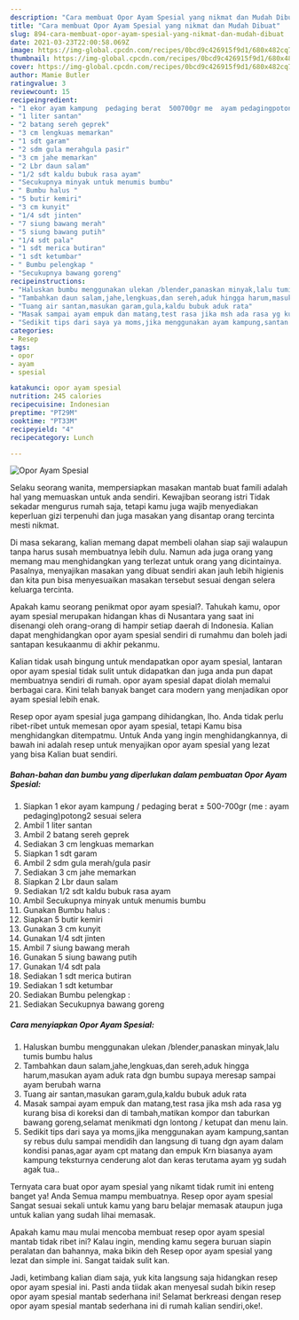```yaml
---
description: "Cara membuat Opor Ayam Spesial yang nikmat dan Mudah Dibuat"
title: "Cara membuat Opor Ayam Spesial yang nikmat dan Mudah Dibuat"
slug: 894-cara-membuat-opor-ayam-spesial-yang-nikmat-dan-mudah-dibuat
date: 2021-03-23T22:00:58.069Z
image: https://img-global.cpcdn.com/recipes/0bcd9c426915f9d1/680x482cq70/opor-ayam-spesial-foto-resep-utama.jpg
thumbnail: https://img-global.cpcdn.com/recipes/0bcd9c426915f9d1/680x482cq70/opor-ayam-spesial-foto-resep-utama.jpg
cover: https://img-global.cpcdn.com/recipes/0bcd9c426915f9d1/680x482cq70/opor-ayam-spesial-foto-resep-utama.jpg
author: Mamie Butler
ratingvalue: 3
reviewcount: 15
recipeingredient:
- "1 ekor ayam kampung  pedaging berat  500700gr me  ayam pedagingpotong2 sesuai selera"
- "1 liter santan"
- "2 batang sereh geprek"
- "3 cm lengkuas memarkan"
- "1 sdt garam"
- "2 sdm gula merahgula pasir"
- "3 cm jahe memarkan"
- "2 Lbr daun salam"
- "1/2 sdt kaldu bubuk rasa ayam"
- "Secukupnya minyak untuk menumis bumbu"
- " Bumbu halus "
- "5 butir kemiri"
- "3 cm kunyit"
- "1/4 sdt jinten"
- "7 siung bawang merah"
- "5 siung bawang putih"
- "1/4 sdt pala"
- "1 sdt merica butiran"
- "1 sdt ketumbar"
- " Bumbu pelengkap "
- "Secukupnya bawang goreng"
recipeinstructions:
- "Haluskan bumbu menggunakan ulekan /blender,panaskan minyak,lalu tumis bumbu halus"
- "Tambahkan daun salam,jahe,lengkuas,dan sereh,aduk hingga harum,masukan ayam aduk rata dgn bumbu supaya meresap sampai ayam berubah warna"
- "Tuang air santan,masukan garam,gula,kaldu bubuk aduk rata"
- "Masak sampai ayam empuk dan matang,test rasa jika msh ada rasa yg kurang bisa di koreksi dan di tambah,matikan kompor dan taburkan bawang goreng,selamat menikmati dgn lontong / ketupat dan menu lain."
- "Sedikit tips dari saya ya moms,jika menggunakan ayam kampung,santan sy rebus dulu sampai mendidih dan langsung di tuang dgn ayam dalam kondisi panas,agar ayam cpt matang dan empuk Krn biasanya ayam kampung teksturnya cenderung alot dan keras terutama ayam yg sudah agak tua.."
categories:
- Resep
tags:
- opor
- ayam
- spesial

katakunci: opor ayam spesial 
nutrition: 245 calories
recipecuisine: Indonesian
preptime: "PT29M"
cooktime: "PT33M"
recipeyield: "4"
recipecategory: Lunch

---
```



![Opor Ayam Spesial](https://img-global.cpcdn.com/recipes/0bcd9c426915f9d1/680x482cq70/opor-ayam-spesial-foto-resep-utama.jpg)

Selaku seorang wanita, mempersiapkan masakan mantab buat famili adalah hal yang memuaskan untuk anda sendiri. Kewajiban seorang istri Tidak sekadar mengurus rumah saja, tetapi kamu juga wajib menyediakan keperluan gizi terpenuhi dan juga masakan yang disantap orang tercinta mesti nikmat.

Di masa  sekarang, kalian memang dapat membeli olahan siap saji walaupun tanpa harus susah membuatnya lebih dulu. Namun ada juga orang yang memang mau menghidangkan yang terlezat untuk orang yang dicintainya. Pasalnya, menyajikan masakan yang dibuat sendiri akan jauh lebih higienis dan kita pun bisa menyesuaikan masakan tersebut sesuai dengan selera keluarga tercinta. 



Apakah kamu seorang penikmat opor ayam spesial?. Tahukah kamu, opor ayam spesial merupakan hidangan khas di Nusantara yang saat ini disenangi oleh orang-orang di hampir setiap daerah di Indonesia. Kalian dapat menghidangkan opor ayam spesial sendiri di rumahmu dan boleh jadi santapan kesukaanmu di akhir pekanmu.

Kalian tidak usah bingung untuk mendapatkan opor ayam spesial, lantaran opor ayam spesial tidak sulit untuk didapatkan dan juga anda pun dapat membuatnya sendiri di rumah. opor ayam spesial dapat diolah memalui berbagai cara. Kini telah banyak banget cara modern yang menjadikan opor ayam spesial lebih enak.

Resep opor ayam spesial juga gampang dihidangkan, lho. Anda tidak perlu ribet-ribet untuk memesan opor ayam spesial, tetapi Kamu bisa menghidangkan ditempatmu. Untuk Anda yang ingin menghidangkannya, di bawah ini adalah resep untuk menyajikan opor ayam spesial yang lezat yang bisa Kalian buat sendiri.

<!--inarticleads1-->

##### Bahan-bahan dan bumbu yang diperlukan dalam pembuatan Opor Ayam Spesial:

1. Siapkan 1 ekor ayam kampung / pedaging berat ± 500-700gr (me : ayam pedaging)potong2 sesuai selera
1. Ambil 1 liter santan
1. Ambil 2 batang sereh geprek
1. Sediakan 3 cm lengkuas memarkan
1. Siapkan 1 sdt garam
1. Ambil 2 sdm gula merah/gula pasir
1. Sediakan 3 cm jahe memarkan
1. Siapkan 2 Lbr daun salam
1. Sediakan 1/2 sdt kaldu bubuk rasa ayam
1. Ambil Secukupnya minyak untuk menumis bumbu
1. Gunakan  Bumbu halus :
1. Siapkan 5 butir kemiri
1. Gunakan 3 cm kunyit
1. Gunakan 1/4 sdt jinten
1. Ambil 7 siung bawang merah
1. Gunakan 5 siung bawang putih
1. Gunakan 1/4 sdt pala
1. Sediakan 1 sdt merica butiran
1. Sediakan 1 sdt ketumbar
1. Sediakan  Bumbu pelengkap :
1. Sediakan Secukupnya bawang goreng




<!--inarticleads2-->

##### Cara menyiapkan Opor Ayam Spesial:

1. Haluskan bumbu menggunakan ulekan /blender,panaskan minyak,lalu tumis bumbu halus
1. Tambahkan daun salam,jahe,lengkuas,dan sereh,aduk hingga harum,masukan ayam aduk rata dgn bumbu supaya meresap sampai ayam berubah warna
1. Tuang air santan,masukan garam,gula,kaldu bubuk aduk rata
1. Masak sampai ayam empuk dan matang,test rasa jika msh ada rasa yg kurang bisa di koreksi dan di tambah,matikan kompor dan taburkan bawang goreng,selamat menikmati dgn lontong / ketupat dan menu lain.
1. Sedikit tips dari saya ya moms,jika menggunakan ayam kampung,santan sy rebus dulu sampai mendidih dan langsung di tuang dgn ayam dalam kondisi panas,agar ayam cpt matang dan empuk Krn biasanya ayam kampung teksturnya cenderung alot dan keras terutama ayam yg sudah agak tua..




Ternyata cara buat opor ayam spesial yang nikamt tidak rumit ini enteng banget ya! Anda Semua mampu membuatnya. Resep opor ayam spesial Sangat sesuai sekali untuk kamu yang baru belajar memasak ataupun juga untuk kalian yang sudah lihai memasak.

Apakah kamu mau mulai mencoba membuat resep opor ayam spesial mantab tidak ribet ini? Kalau ingin, mending kamu segera buruan siapin peralatan dan bahannya, maka bikin deh Resep opor ayam spesial yang lezat dan simple ini. Sangat taidak sulit kan. 

Jadi, ketimbang kalian diam saja, yuk kita langsung saja hidangkan resep opor ayam spesial ini. Pasti anda tiidak akan menyesal sudah bikin resep opor ayam spesial mantab sederhana ini! Selamat berkreasi dengan resep opor ayam spesial mantab sederhana ini di rumah kalian sendiri,oke!.

